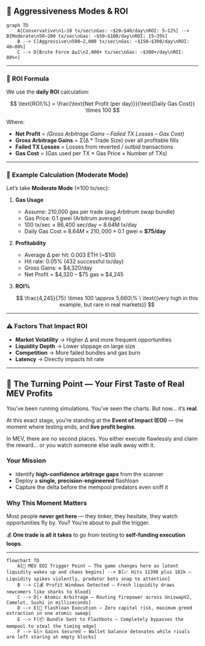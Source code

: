 ## 🎯 Aggressiveness Modes & ROI

```mermaid
graph TD
    A[Conservative\n1–10 tx/sec\nGas: ~$20–$40/day\nROI: 5–12%] --> B[Moderate\n50–200 tx/sec\nGas: ~$50–$100/day\nROI: 15–35%]
    B --> C[Aggressive\n500–2,000 tx/sec\nGas: ~$150–$300/day\nROI: 40–80%]
    C --> D[Brute Force Δ≥1\n2,000+ tx/sec\nGas: ~$300+/day\nROI: 80%+]
```

---

### 📐 ROI Formula

We use the **daily ROI** calculation:

$$
\text{ROI\%} = \frac{\text{Net Profit (per day)}}{\text{Daily Gas Cost}} \times 100
$$

Where:

* **Net Profit** = *(Gross Arbitrage Gains – Failed TX Losses – Gas Cost)*
* **Gross Arbitrage Gains** = Σ(Δ \* Trade Size) over all profitable fills
* **Failed TX Losses** = Losses from reverted / outbid transactions
* **Gas Cost** = (Gas used per TX × Gas Price × Number of TXs)

---

### 🔢 Example Calculation (Moderate Mode)

Let’s take **Moderate Mode** (≈100 tx/sec):

1. **Gas Usage**

   * Assume: 210,000 gas per trade (avg Arbitrum swap bundle)
   * Gas Price: 0.1 gwei (Arbitrum average)
   * 100 tx/sec × 86,400 sec/day = 8.64M tx/day
   * Daily Gas Cost ≈ $8.64M \times 210,000 \times 0.1 \text{ gwei}$ ≈ **\$75/day**

2. **Profitability**

   * Average Δ per hit: 0.003 ETH (\~\$10)
   * Hit rate: 0.05% (432 successful tx/day)
   * Gross Gains: ≈ \$4,320/day
   * Net Profit = \$4,320 – \$75 gas ≈ \$4,245

3. **ROI%**

   $$
   \frac{4,245}{75} \times 100 \approx 5,660\% \ \text{(very high in this example, but rare in real markets)}
   $$

---

### ⚠️ Factors That Impact ROI

* **Market Volatility** → Higher Δ and more frequent opportunities
* **Liquidity Depth** → Lower slippage on large size
* **Competition** → More failed bundles and gas burn
* **Latency** → Directly impacts hit rate

---

## **💎 The Turning Point — Your First Taste of Real MEV Profits**

You’ve been running simulations. You’ve seen the charts.
But now… it’s **real**.

At this exact stage, you’re standing at the **Event of Impact (EOI)** — the moment where testing ends, and **live profit begins**.

In MEV, there are no second places.
You either execute flawlessly and claim the reward… or you watch someone else walk away with it.

### **Your Mission**

* Identify **high-confidence arbitrage gaps** from the scanner
* Deploy a **single, precision-engineered** flashloan
* Capture the delta before the mempool predators even sniff it

### **Why This Moment Matters**

Most people **never get here** — they tinker, they hesitate, they watch opportunities fly by.
You? You’re about to pull the trigger.

💰 **One trade is all it takes** to go from testing to **self-funding execution loops**.

---

```mermaid
flowchart TD
    A[🚀 MEV EOI Trigger Point — The game changes here as latent liquidity wakes up and chaos begins] --> B[📈 Hits 11390 plus 182k — Liquidity spikes violently, predator bots snap to attention]
    B --> C[💰 Profit Windows Detected — Fresh liquidity draws newcomers like sharks to blood]
    C --> D[⚡ Atomic Arbitrage — Routing firepower across UniswapV2, Camelot, Sushi in milliseconds]
    D --> E[🏦 Flashloan Execution — Zero capital risk, maximum greed extraction in one atomic sweep]
    E --> F[📦 Bundle Sent to Flashbots — Completely bypasses the mempool to steal the timing edge]
    F --> G[🔥 Gains Secured — Wallet balance detonates while rivals are left staring at empty blocks]
```
